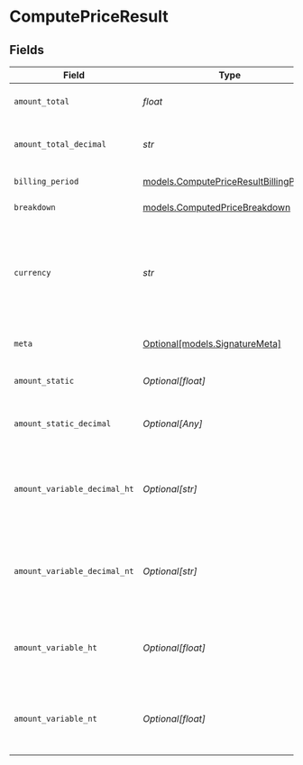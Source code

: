 # ComputePriceResult


## Fields

| Field                                                                                  | Type                                                                                   | Required                                                                               | Description                                                                            | Example                                                                                |
| -------------------------------------------------------------------------------------- | -------------------------------------------------------------------------------------- | -------------------------------------------------------------------------------------- | -------------------------------------------------------------------------------------- | -------------------------------------------------------------------------------------- |
| `amount_total`                                                                         | *float*                                                                                | :heavy_check_mark:                                                                     | The computed total price                                                               |                                                                                        |
| `amount_total_decimal`                                                                 | *str*                                                                                  | :heavy_check_mark:                                                                     | The computed total price as decimal                                                    |                                                                                        |
| `billing_period`                                                                       | [models.ComputePriceResultBillingPeriod](../models/computepriceresultbillingperiod.md) | :heavy_check_mark:                                                                     | The billing period                                                                     |                                                                                        |
| `breakdown`                                                                            | [models.ComputedPriceBreakdown](../models/computedpricebreakdown.md)                   | :heavy_check_mark:                                                                     | Price breakdown                                                                        |                                                                                        |
| `currency`                                                                             | *str*                                                                                  | :heavy_check_mark:                                                                     | The currency of the computed price (three-letter ISO currency code)                    | EUR                                                                                    |
| `meta`                                                                                 | [Optional[models.SignatureMeta]](../models/signaturemeta.md)                           | :heavy_minus_sign:                                                                     | Signature meta data payload                                                            |                                                                                        |
| `amount_static`                                                                        | *Optional[float]*                                                                      | :heavy_minus_sign:                                                                     | The computed static price                                                              |                                                                                        |
| `amount_static_decimal`                                                                | *Optional[Any]*                                                                        | :heavy_minus_sign:                                                                     | The computed static price as decimal                                                   |                                                                                        |
| `amount_variable_decimal_ht`                                                           | *Optional[str]*                                                                        | :heavy_minus_sign:                                                                     | The computed variable price, for the day period, as decimal                            |                                                                                        |
| `amount_variable_decimal_nt`                                                           | *Optional[str]*                                                                        | :heavy_minus_sign:                                                                     | The computed variable price, for the night period, as decimal                          |                                                                                        |
| `amount_variable_ht`                                                                   | *Optional[float]*                                                                      | :heavy_minus_sign:                                                                     | The computed variable price, for the day period                                        |                                                                                        |
| `amount_variable_nt`                                                                   | *Optional[float]*                                                                      | :heavy_minus_sign:                                                                     | The computed variable price, for the night period                                      |                                                                                        |